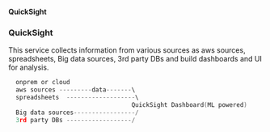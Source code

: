 **QuickSight**

### QuickSight
This service collects information from various sources as aws sources, spreadsheets, Big data sources, 3rd party DBs and build dashboards and UI for analysis.
```c
  onprem or cloud
  aws sources ---------data-------\
  spreadsheets  -------------------\
                                  QuickSight Dashboard(ML powered)
  Big data sources-----------------/
  3rd party DBs ------------------/
```

